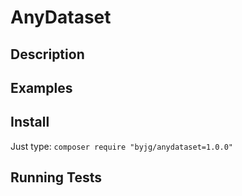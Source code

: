 # AnyDataset

## Description


## Examples


## Install

Just type: `composer require "byjg/anydataset=1.0.0"`

## Running Tests

